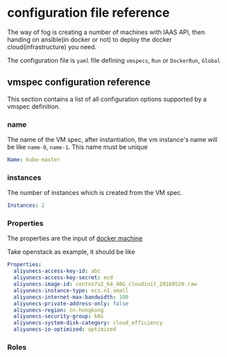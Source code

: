 # configuration file reference

The way of fog is creating a number of machines with IAAS API, then handing on ansible(in docker or not) to deploy the docker cloud(infrastructure) you need.

The configuration file is `yaml` file defining `vmspecs`, `Run` or `DockerRun`, `Global`

## vmspec configuration reference

This section contains a list of all configuration options supported by a vmspec definition.

### name

The name of the VM spec, after instantiation, the vm instance's name will be like `name-0`, `name-1`. This name must be unique

```yaml
Name: kube-master
```

### instances

The number of instances which is created from the VM spec.

```yaml
Instances: 2
```

### Properties

The properties are the input of [docker machine](https://docs.docker.com/machine/drivers/)

Take openstack as example, it should be like

```yaml
Properties: 
  aliyunecs-access-key-id: abc
  aliyunecs-access-key-secret: ecd
  aliyunecs-image-id: centos7u2_64_40G_cloudinit_20160520.raw
  aliyunecs-instance-type: ecs.n1.small
  aliyunecs-internet-max-bandwidth: 100
  aliyunecs-private-address-only: false
  aliyunecs-region: cn-hongkong
  aliyunecs-security-group: k8s
  aliyunecs-system-disk-category: cloud_efficiency
  aliyunecs-io-optimized: optimized
```

### Roles




